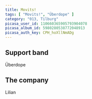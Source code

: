```yaml
---
title: Movits!
tags: [ "Movits!", "Überdope" ]
category: "013, Tilburg"
picasa_user_id: 110660365905793904078
picasa_album_id: 5980280538772048913
picasa_auth_key: CPH_hoXllNmADg
---
```

Support band
------------
Überdope

The company
-----------
Lilian
